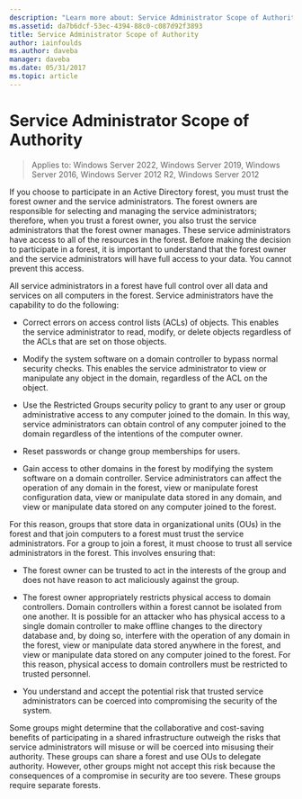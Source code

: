 ```yaml
---
description: "Learn more about: Service Administrator Scope of Authority"
ms.assetid: da7b6dcf-53ec-4394-88c0-c087d92f3893
title: Service Administrator Scope of Authority
author: iainfoulds
ms.author: daveba
manager: daveba
ms.date: 05/31/2017
ms.topic: article
---
```


# Service Administrator Scope of Authority

>Applies to: Windows Server 2022, Windows Server 2019, Windows Server 2016, Windows Server 2012 R2, Windows Server 2012

If you choose to participate in an Active Directory forest, you must trust the forest owner and the service administrators. The forest owners are responsible for selecting and managing the service administrators; therefore, when you trust a forest owner, you also trust the service administrators that the forest owner manages. These service administrators have access to all of the resources in the forest. Before making the decision to participate in a forest, it is important to understand that the forest owner and the service administrators will have full access to your data. You cannot prevent this access.

All service administrators in a forest have full control over all data and services on all computers in the forest. Service administrators have the capability to do the following:

-   Correct errors on access control lists (ACLs) of objects. This enables the service administrator to read, modify, or delete objects regardless of the ACLs that are set on those objects.

-   Modify the system software on a domain controller to bypass normal security checks. This enables the service administrator to view or manipulate any object in the domain, regardless of the ACL on the object.

-   Use the Restricted Groups security policy to grant to any user or group administrative access to any computer joined to the domain. In this way, service administrators can obtain control of any computer joined to the domain regardless of the intentions of the computer owner.

-   Reset passwords or change group memberships for users.

-   Gain access to other domains in the forest by modifying the system software on a domain controller. Service administrators can affect the operation of any domain in the forest, view or manipulate forest configuration data, view or manipulate data stored in any domain, and view or manipulate data stored on any computer joined to the forest.

For this reason, groups that store data in organizational units (OUs) in the forest and that join computers to a forest must trust the service administrators. For a group to join a forest, it must choose to trust all service administrators in the forest. This involves ensuring that:

-   The forest owner can be trusted to act in the interests of the group and does not have reason to act maliciously against the group.

-   The forest owner appropriately restricts physical access to domain controllers. Domain controllers within a forest cannot be isolated from one another. It is possible for an attacker who has physical access to a single domain controller to make offline changes to the directory database and, by doing so, interfere with the operation of any domain in the forest, view or manipulate data stored anywhere in the forest, and view or manipulate data stored on any computer joined to the forest. For this reason, physical access to domain controllers must be restricted to trusted personnel.

-   You understand and accept the potential risk that trusted service administrators can be coerced into compromising the security of the system.

Some groups might determine that the collaborative and cost-saving benefits of participating in a shared infrastructure outweigh the risks that service administrators will misuse or will be coerced into misusing their authority. These groups can share a forest and use OUs to delegate authority. However, other groups might not accept this risk because the consequences of a compromise in security are too severe. These groups require separate forests.



